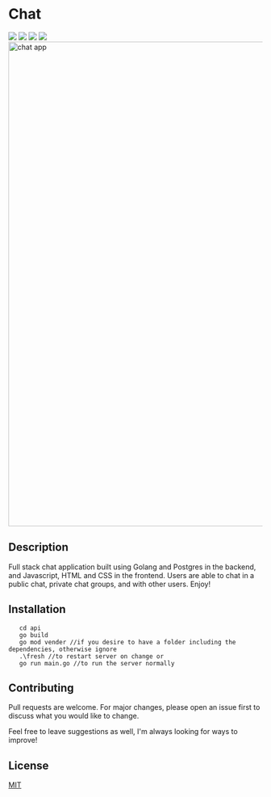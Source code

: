  # Chat 
 
  ![](https://img.shields.io/badge/made%20by-DarienMiller-blue)
  ![](https://img.shields.io/badge/Golang-1.14-yellow)
  ![](https://img.shields.io/badge/HTML%2B%20CSS-48%25-red)
  ![](https://img.shields.io/badge/test-passing-green)
 <img width="960" alt="chat app" src="https://user-images.githubusercontent.com/32966645/111588302-bb79cd80-8799-11eb-85a0-550fd92a1a8a.PNG">

 ## Description

Full stack chat application built using Golang and Postgres in the backend, and Javascript, HTML and CSS in the frontend. Users are able to chat in a public chat, private chat groups, and with other users. Enjoy!

 ## Installation

```
   cd api
   go build 
   go mod vender //if you desire to have a folder including the dependencies, otherwise ignore
   .\fresh //to restart server on change or
   go run main.go //to run the server normally
```

  ## Contributing
Pull requests are welcome. For major changes, please open an issue first to discuss what you would like to change.

Feel free to leave suggestions as well, I'm always looking for ways to improve!

  ## License
[MIT](https://choosealicense.com/licenses/mit/)
